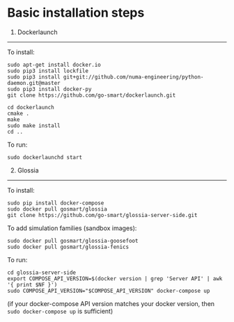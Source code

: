 Basic installation steps
========================

1. Dockerlaunch
------------

To install:

```
sudo apt-get install docker.io
sudo pip3 install lockfile
sudo pip3 install git+git://github.com/numa-engineering/python-daemon.git@master
sudo pip3 install docker-py
git clone https://github.com/go-smart/dockerlaunch.git

cd dockerlaunch
cmake .
make
sudo make install
cd ..
```

To run:

```
sudo dockerlaunchd start
```

2. Glossia
------------

To install:
```
sudo pip install docker-compose
sudo docker pull gosmart/glossia
git clone https://github.com/go-smart/glossia-server-side.git
```

To add simulation families (sandbox images):
```
sudo docker pull gosmart/glossia-goosefoot
sudo docker pull gosmart/glossia-fenics
```

To run:
```
cd glossia-server-side
export COMPOSE_API_VERSION=$(docker version | grep 'Server API' | awk '{ print $NF }')
sudo COMPOSE_API_VERSION="$COMPOSE_API_VERSION" docker-compose up
```

(if your docker-compose API version matches your docker version, then `sudo docker-compose up` is sufficient)
